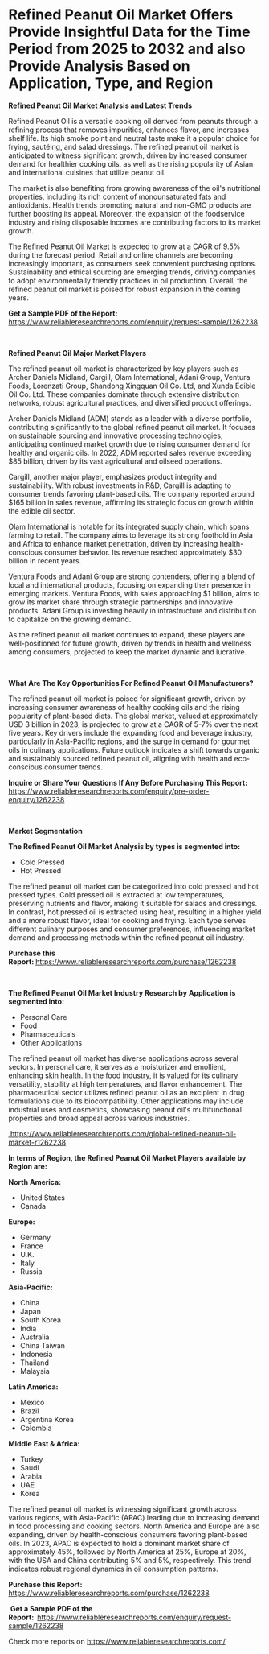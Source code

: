 <p><h1>Refined Peanut Oil Market Offers Provide Insightful Data for the Time Period from 2025 to 2032 and also Provide Analysis Based on Application, Type, and Region</h1></p><p><strong>Refined Peanut Oil Market Analysis and Latest Trends</strong></p>
<p><p>Refined Peanut Oil is a versatile cooking oil derived from peanuts through a refining process that removes impurities, enhances flavor, and increases shelf life. Its high smoke point and neutral taste make it a popular choice for frying, sautéing, and salad dressings. The refined peanut oil market is anticipated to witness significant growth, driven by increased consumer demand for healthier cooking oils, as well as the rising popularity of Asian and international cuisines that utilize peanut oil.</p><p>The market is also benefiting from growing awareness of the oil's nutritional properties, including its rich content of monounsaturated fats and antioxidants. Health trends promoting natural and non-GMO products are further boosting its appeal. Moreover, the expansion of the foodservice industry and rising disposable incomes are contributing factors to its market growth.</p><p>The Refined Peanut Oil Market is expected to grow at a CAGR of 9.5% during the forecast period. Retail and online channels are becoming increasingly important, as consumers seek convenient purchasing options. Sustainability and ethical sourcing are emerging trends, driving companies to adopt environmentally friendly practices in oil production. Overall, the refined peanut oil market is poised for robust expansion in the coming years.</p></p>
<p><strong>Get a Sample PDF of the Report:&nbsp;</strong> <a href="https://www.reliableresearchreports.com/enquiry/request-sample/1262238?utm_campaign=2333&utm_medium=2&utm_source=Github&utm_content=ia&utm_term=14022025&utm_id=refined-peanut-oil">https://www.reliableresearchreports.com/enquiry/request-sample/1262238</a></p>
<p>&nbsp;</p>
<p><strong>Refined Peanut Oil Major Market Players</strong></p>
<p><p>The refined peanut oil market is characterized by key players such as Archer Daniels Midland, Cargill, Olam International, Adani Group, Ventura Foods, Lorenzati Group, Shandong Xingquan Oil Co. Ltd, and Xunda Edible Oil Co. Ltd. These companies dominate through extensive distribution networks, robust agricultural practices, and diversified product offerings.</p><p>Archer Daniels Midland (ADM) stands as a leader with a diverse portfolio, contributing significantly to the global refined peanut oil market. It focuses on sustainable sourcing and innovative processing technologies, anticipating continued market growth due to rising consumer demand for healthy and organic oils. In 2022, ADM reported sales revenue exceeding $85 billion, driven by its vast agricultural and oilseed operations.</p><p>Cargill, another major player, emphasizes product integrity and sustainability. With robust investments in R&D, Cargill is adapting to consumer trends favoring plant-based oils. The company reported around $165 billion in sales revenue, affirming its strategic focus on growth within the edible oil sector.</p><p>Olam International is notable for its integrated supply chain, which spans farming to retail. The company aims to leverage its strong foothold in Asia and Africa to enhance market penetration, driven by increasing health-conscious consumer behavior. Its revenue reached approximately $30 billion in recent years.</p><p>Ventura Foods and Adani Group are strong contenders, offering a blend of local and international products, focusing on expanding their presence in emerging markets. Ventura Foods, with sales approaching $1 billion, aims to grow its market share through strategic partnerships and innovative products. Adani Group is investing heavily in infrastructure and distribution to capitalize on the growing demand.</p><p>As the refined peanut oil market continues to expand, these players are well-positioned for future growth, driven by trends in health and wellness among consumers, projected to keep the market dynamic and lucrative.</p></p>
<p>&nbsp;</p>
<p><strong>What Are The Key Opportunities For Refined Peanut Oil Manufacturers?</strong></p>
<p><p>The refined peanut oil market is poised for significant growth, driven by increasing consumer awareness of healthy cooking oils and the rising popularity of plant-based diets. The global market, valued at approximately USD 3 billion in 2023, is projected to grow at a CAGR of 5-7% over the next five years. Key drivers include the expanding food and beverage industry, particularly in Asia-Pacific regions, and the surge in demand for gourmet oils in culinary applications. Future outlook indicates a shift towards organic and sustainably sourced refined peanut oil, aligning with health and eco-conscious consumer trends.</p></p>
<p><strong>Inquire or Share Your Questions If Any Before Purchasing This Report:</strong> <a href="https://www.reliableresearchreports.com/enquiry/pre-order-enquiry/1262238?utm_campaign=2333&utm_medium=2&utm_source=Github&utm_content=ia&utm_term=14022025&utm_id=refined-peanut-oil">https://www.reliableresearchreports.com/enquiry/pre-order-enquiry/1262238</a></p>
<p>&nbsp;</p>
<p><strong>Market Segmentation</strong></p>
<p><strong>The Refined Peanut Oil Market Analysis by types is segmented into:</strong></p>
<p><ul><li>Cold Pressed</li><li>Hot Pressed</li></ul></p>
<p><p>The refined peanut oil market can be categorized into cold pressed and hot pressed types. Cold pressed oil is extracted at low temperatures, preserving nutrients and flavor, making it suitable for salads and dressings. In contrast, hot pressed oil is extracted using heat, resulting in a higher yield and a more robust flavor, ideal for cooking and frying. Each type serves different culinary purposes and consumer preferences, influencing market demand and processing methods within the refined peanut oil industry.</p></p>
<p><strong>Purchase this Report:&nbsp;</strong><a href="https://www.reliableresearchreports.com/purchase/1262238?utm_campaign=2333&utm_medium=2&utm_source=Github&utm_content=ia&utm_term=14022025&utm_id=refined-peanut-oil">https://www.reliableresearchreports.com/purchase/1262238</a></p>
<p>&nbsp;</p>
<p><strong>The Refined Peanut Oil Market Industry Research by Application is segmented into:</strong></p>
<p><ul><li>Personal Care</li><li>Food</li><li>Pharmaceuticals</li><li>Other Applications</li></ul></p>
<p><p>The refined peanut oil market has diverse applications across several sectors. In personal care, it serves as a moisturizer and emollient, enhancing skin health. In the food industry, it is valued for its culinary versatility, stability at high temperatures, and flavor enhancement. The pharmaceutical sector utilizes refined peanut oil as an excipient in drug formulations due to its biocompatibility. Other applications may include industrial uses and cosmetics, showcasing peanut oil's multifunctional properties and broad appeal across various industries.</p></p>
<p><a href="https://www.reliableresearchreports.com/global-refined-peanut-oil-market-r1262238?utm_campaign=2333&utm_medium=2&utm_source=Github&utm_content=ia&utm_term=14022025&utm_id=refined-peanut-oil">&nbsp;https://www.reliableresearchreports.com/global-refined-peanut-oil-market-r1262238</a></p>
<p><strong>In terms of Region, the Refined Peanut Oil Market Players available by Region are:</strong></p>
<p>
    <p> <strong> North America: </strong>
        <ul>
            <li>United States</li>
            <li>Canada</li>
        </ul>
        </p> 
    <p> <strong> Europe: </strong>
        <ul>
            <li>Germany</li>
            <li>France</li>
            <li>U.K.</li>
            <li>Italy</li>
            <li>Russia</li>
        </ul>
        </p> 
    <p> <strong> Asia-Pacific: </strong>
        <ul>
            <li>China</li>
            <li>Japan</li>
            <li>South Korea</li>
            <li>India</li>
            <li>Australia</li>
            <li>China Taiwan</li>
            <li>Indonesia</li>
            <li>Thailand</li>
            <li>Malaysia</li>
        </ul>
        </p> 
    <p> <strong> Latin America: </strong>
        <ul>
            <li>Mexico</li>
            <li>Brazil</li>
            <li>Argentina Korea</li>
            <li>Colombia</li>
        </ul>
        </p> 
    <p> <strong> Middle East & Africa: </strong>
        <ul>
            <li>Turkey</li>
            <li>Saudi</li>
            <li>Arabia</li>
            <li>UAE</li>
            <li>Korea</li>
        </ul>
    </p>
    </p>
<p><p>The refined peanut oil market is witnessing significant growth across various regions, with Asia-Pacific (APAC) leading due to increasing demand in food processing and cooking sectors. North America and Europe are also expanding, driven by health-conscious consumers favoring plant-based oils. In 2023, APAC is expected to hold a dominant market share of approximately 45%, followed by North America at 25%, Europe at 20%, with the USA and China contributing 5% and 5%, respectively. This trend indicates robust regional dynamics in oil consumption patterns.</p></p>
<p><strong>Purchase this Report: </strong><a href="https://www.reliableresearchreports.com/purchase/1262238?utm_campaign=2333&utm_medium=2&utm_source=Github&utm_content=ia&utm_term=14022025&utm_id=refined-peanut-oil">https://www.reliableresearchreports.com/purchase/1262238</a></p>
<p>&nbsp;<strong>Get a Sample PDF of the Report:&nbsp;&nbsp;</strong><a href="https://www.reliableresearchreports.com/enquiry/request-sample/1262238?utm_campaign=2333&utm_medium=2&utm_source=Github&utm_content=ia&utm_term=14022025&utm_id=refined-peanut-oil">https://www.reliableresearchreports.com/enquiry/request-sample/1262238</a></p>
<p><strong></strong></p>
<p>Check more reports on <a href="https://www.reliableresearchreports.com/?utm_campaign=2333&utm_medium=2&utm_source=Github&utm_content=ia&utm_term=14022025&utm_id=refined-peanut-oil">https://www.reliableresearchreports.com/</a></p>
